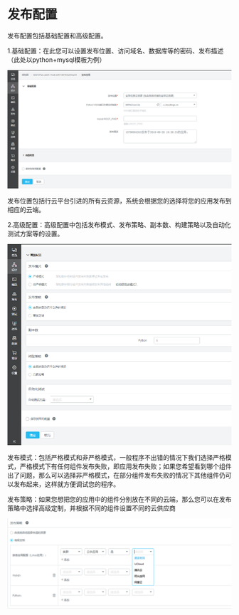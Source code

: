 # 发布配置

发布配置包括基础配置和高级配置。

1.基础配置：在此您可以设置发布位置、访问域名、数据库等的密码、发布描述（此处以python+mysql模板为例）

![](/assets/import17.png)

发布位置包括行云平台引进的所有云资源，系统会根据您的选择将您的应用发布到相应的云端。

2.高级配置：高级配置中包括发布模式、发布策略、副本数、构建策略以及自动化测试方案等的设置。

![](/assets/import18.png)

发布模式：包括严格模式和非严格模式，一般程序不出错的情况下我们选择严格模式，严格模式下有任何组件发布失败，即应用发布失败；如果您希望看到哪个组件出了问题，那么可以选择非严格模式，在部分组件发布失败的情况下其他组件仍可以发布起来，这样就方便调试您的程序。

发布策略：如果您想把您的应用中的组件分别放在不同的云端，那么您可以在发布策略中选择高级定制，并根据不同的组件设置不同的云供应商

![](/assets/import19.png)

